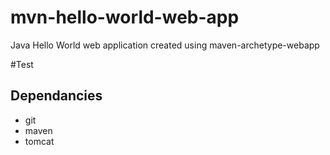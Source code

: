 # mvn-hello-world-web-app
Java Hello World web application created using maven-archetype-webapp

#Test

## Dependancies
* git
* maven
* tomcat
